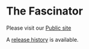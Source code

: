 The Fascinator
==============

Please visit our [Public site](https://sites.google.com/site/fascinatorhome/)

 A [release history](release-history.md) is available.
